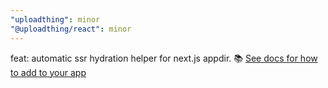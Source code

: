 ```yaml
---
"uploadthing": minor
"@uploadthing/react": minor
---
```


feat: automatic ssr hydration helper for next.js appdir. 📚 [See docs for how to add to your app](https://docs.uploadthing.com/nextjs/appdir#configure-automatic-hydration-during-ssr-recommended)
